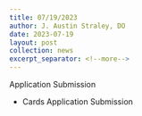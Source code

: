 ```yaml
---
title: 07/19/2023
author: J. Austin Straley, DO
date: 2023-07-19
layout: post
collection: news
excerpt_separator: <!--more-->
---
```


Application Submission
<!--more-->
- Cards Application Submission